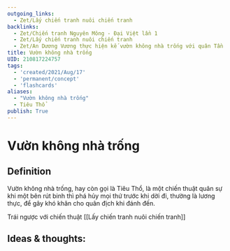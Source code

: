 ```yaml
---
outgoing_links:
  - Zet/Lấy chiến tranh nuôi chiến tranh
backlinks:
  - Zet/Chiến tranh Nguyên Mông - Đại Việt lần 1
  - Zet/Lấy chiến tranh nuôi chiến tranh
  - Zet/An Dương Vương thực hiện kế vườn không nhà trống với quân Tần
title: Vườn không nhà trống
UID: 210817224757
tags:
  - 'created/2021/Aug/17'
  - 'permanent/concept'
  - 'flashcards'
aliases: 
  - "Vườn không nhà trống"
  - Tiêu Thổ
publish: True
---
```

# Vườn không nhà trống

## Definition
Vườn không nhà trống, hay còn gọi là Tiêu Thổ, là một chiến thuật quân sự khi một bên rút binh thì phá hủy mọi thứ trước khi dời đi, thường là lương thực, để gây khó khăn cho quân địch khi đánh đến.

Trái ngược với chiến thuật [[Lấy chiến tranh nuôi chiến tranh]]

## Ideas & thoughts:
